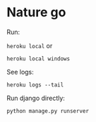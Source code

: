 # Nature go

Run:

```heroku local```
or

```heroku local windows```

See logs:

```heroku logs --tail```

Run django directly:

```python manage.py runserver```
